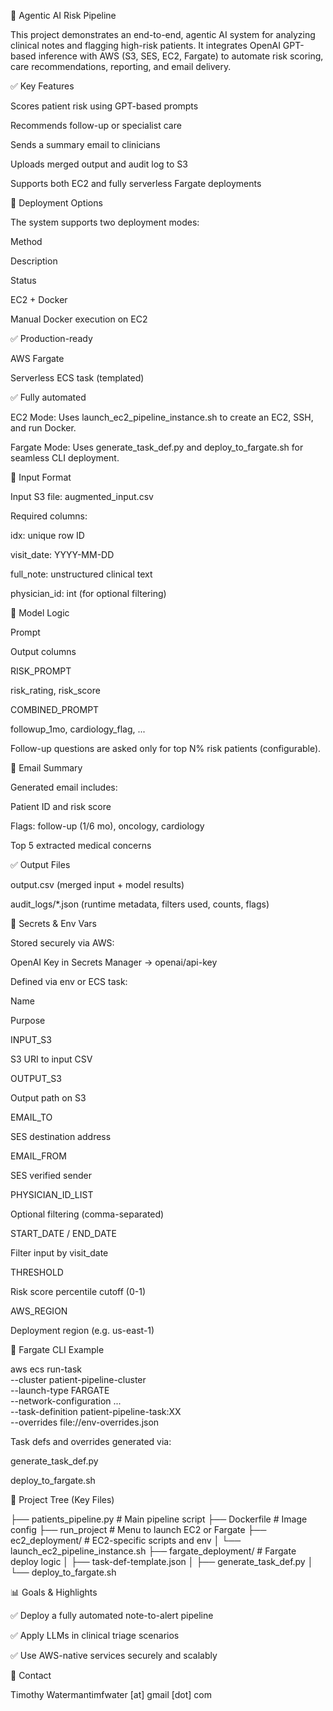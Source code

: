 🧠 Agentic AI Risk Pipeline

This project demonstrates an end-to-end, agentic AI system for analyzing clinical notes and flagging high-risk patients. It integrates OpenAI GPT-based inference with AWS (S3, SES, EC2, Fargate) to automate risk scoring, care recommendations, reporting, and email delivery.

✅ Key Features

Scores patient risk using GPT-based prompts

Recommends follow-up or specialist care

Sends a summary email to clinicians

Uploads merged output and audit log to S3

Supports both EC2 and fully serverless Fargate deployments

🚀 Deployment Options

The system supports two deployment modes:

Method

Description

Status

EC2 + Docker

Manual Docker execution on EC2

✅ Production-ready

AWS Fargate

Serverless ECS task (templated)

✅ Fully automated

EC2 Mode: Uses launch_ec2_pipeline_instance.sh to create an EC2, SSH, and run Docker.

Fargate Mode: Uses generate_task_def.py and deploy_to_fargate.sh for seamless CLI deployment.

📁 Input Format

Input S3 file: augmented_input.csv

Required columns:

idx: unique row ID

visit_date: YYYY-MM-DD

full_note: unstructured clinical text

physician_id: int (for optional filtering)

🧐 Model Logic

Prompt

Output columns

RISK_PROMPT

risk_rating, risk_score

COMBINED_PROMPT

followup_1mo, cardiology_flag, ...

Follow-up questions are asked only for top N% risk patients (configurable).

📧 Email Summary

Generated email includes:

Patient ID and risk score

Flags: follow-up (1/6 mo), oncology, cardiology

Top 5 extracted medical concerns

✅ Output Files

output.csv (merged input + model results)

audit_logs/*.json (runtime metadata, filters used, counts, flags)

🔐 Secrets & Env Vars

Stored securely via AWS:

OpenAI Key in Secrets Manager → openai/api-key

Defined via env or ECS task:

Name

Purpose

INPUT_S3

S3 URI to input CSV

OUTPUT_S3

Output path on S3

EMAIL_TO

SES destination address

EMAIL_FROM

SES verified sender

PHYSICIAN_ID_LIST

Optional filtering (comma-separated)

START_DATE / END_DATE

Filter input by visit_date

THRESHOLD

Risk score percentile cutoff (0-1)

AWS_REGION

Deployment region (e.g. us-east-1)

🚧 Fargate CLI Example

aws ecs run-task \
  --cluster patient-pipeline-cluster \
  --launch-type FARGATE \
  --network-configuration ... \
  --task-definition patient-pipeline-task:XX \
  --overrides file://env-overrides.json

Task defs and overrides generated via:

generate_task_def.py

deploy_to_fargate.sh

📆 Project Tree (Key Files)

├── patients_pipeline.py          # Main pipeline script
├── Dockerfile                    # Image config
├── run_project                   # Menu to launch EC2 or Fargate
├── ec2_deployment/               # EC2-specific scripts and env
│   └── launch_ec2_pipeline_instance.sh
├── fargate_deployment/           # Fargate deploy logic
│   ├── task-def-template.json
│   ├── generate_task_def.py
│   └── deploy_to_fargate.sh

📊 Goals & Highlights

✅ Deploy a fully automated note-to-alert pipeline

✅ Apply LLMs in clinical triage scenarios

✅ Use AWS-native services securely and scalably

📧 Contact

Timothy Watermantimfwater [at] gmail [dot] com

